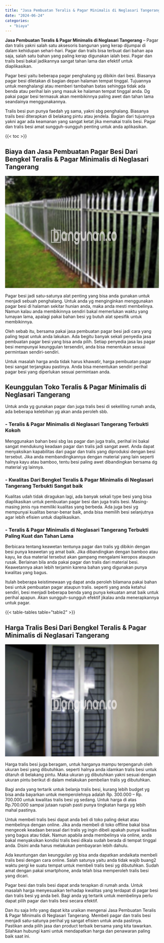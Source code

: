```yaml
---
title: "Jasa Pembuatan Teralis & Pagar Minimalis di Neglasari Tangerang"
date: "2024-06-24"
categories: 
  - "biaya"
---
```


**Jasa Pembuatan Teralis & Pagar Minimalis di Neglasari Tangerang** – Pagar dan tralis yakni salah satu aksesoris bangunan yang kerap dijumpai di dalam kehidupan sehari-hari. Pagar dan trails bisa terbuat dari bahan apa saja, salah satu bahan yang paling kerap digunakan ialah besi. Pagar dan trails besi bakal jadikannya sangat tahan lama dan efektif untuk diaplikasikan.

Pagar besi yaitu beberapa pagar penghalang yg dibikin dari besi. Biasanya pagar besi diletakan di bagian depan halaman tempat tinggal. Tujuannya untuk menghalangi atau memberi tambahan batas sehingga tidak ada benda atau perihal lain yang masuk ke halaman tempat tinggal anda. Dg pakai pagar besi termasuk akan membikinnya paling awet dan tahan lama seandainya menggunakannya.

Tralis besi pun punya faedah yg sama, yakni sbg penghalang. Biasanya trails besi diterapkan di belakang pintu atau jendela. Bagian dari tujuannya yakni agar ada keamanan yang sangat ketat jika memakai tralis besi. Pagar dan tralis besi amat sungguh-sungguh penting untuk anda aplikasikan.

{{< toc >}}

## Biaya dan Jasa Pembuatan Pagar Besi Dari Bengkel Teralis & Pagar Minimalis di Neglasari Tangerang

![Jasa Pembuatan Teralis & Pagar Minimalis di Neglasari Tangerang](/images/pagar-minimalis-murah-34.png)

Pagar besi jadi satu-satunya alat penting yang bisa anda gunakan untuk menjadi sebuah penghalang. Untuk anda yg menginginkan menggunakan pagar besi di halaman sekitar hunian anda, maka anda mesti membelinya. Namun kalau anda membikinnya sendiri bakal memerlukan waktu yang lumayan lama, apalagi pakai bahan besi yg butuh alat spesifik untuk membikinnya.

Oleh sebab itu, bersama pakai jasa pembuatan pagar besi jadi cara yang paling tepat untuk anda lakukan. Ada begitu banyak sekali penyedia jasa pembuatan pagar besi yang bisa anda pilih. Setiap penyedia jasa las pagar besi mempunyai keunggulan tersendiri, anda bisa menentukan sesuai permintaan sendiri-sendiri.

Untuk masalah harga anda tidak harus khawatir, harga pembuatan pagar besi sangat terjangkau pastinya. Anda bisa menentukan sendiri perihal pagar besi yang diperlukan sesuai permintaan anda.

## Keunggulan Toko Teralis & Pagar Minimalis di Neglasari Tangerang

Untuk anda yg gunakan pagar dan juga tralis besi di sekeliling rumah anda, ada beberapa kelebihan yg akan anda peroleh sbb.

### \- Teralis & Pagar Minimalis di Neglasari Tangerang Terbukti Kokoh

Menggunakan bahan besi sbg las pagar dan juga tralis, perihal ini bakal sangat mendukung keadaan pagar dan tralis jadi sangat awet. Anda dapat menyaksikan kapabilitas dari pagar dan tralis yang diproduksi dengan besi tersebut. Jika anda membandingkannya dengan material yang lain seperti halnya kayu atau bamboo, tentu besi paling awet dibandingkan bersama dg material yg lainnya.

### \- Kwalitas Dari Bengkel Teralis & Pagar Minimalis di Neglasari Tangerang Terbukti Sangat baik

Kualitas udah tidak diragukan lagi, ada banyak sekali type besi yang bisa diaplikasikan untuk pembuatan pagar besi dan juga tralis besi. Masing-masing jenis nya memiliki kualitas yang berbeda. Ada juga besi yg mempunyai kualitas benar-benar baik, anda bisa memilih besi selanjutnya agar lebih efisien untuk diaplikasikan.

### \- Teralis & Pagar Minimalis di Neglasari Tangerang Terbukti Paling Kuat dan Tahan Lama

Berbicara tentang keawetan tentunya pagar dan tralis yg dibikin dengan besi punya keawetan yg amat baik. Jika dibandingkan dengan bamboo atau kayu, ke dua material tersebut akan gampang mengalami keropos ataupun rusak. Berlainan bila anda pakai pagar dan tralis dari material besi. Keawetannya akan lebih terjamin karena bahan yang digunakan punya kwalitas yang bagus.

Itulah beberapa keistimewaan yg dapat anda peroleh bilamana pakai bahan besi untuk pembuatan pagar ataupun tralis. seperti yang anda ketahui sendiri, besi menjadi beberapa benda yang punya kekuatan amat baik untuk perihal apapun. Akan sungguh-sungguh efektif jikalau anda menerapkannya untuk pagar.

{{< table-tables table="table2" >}}

## Harga Tralis Besi Dari Bengkel Teralis & Pagar Minimalis di Neglasari Tangerang

![Jasa Pembuatan Teralis & Pagar Minimalis di Neglasari Tangerang](/images/teralis-minimalis-murah-03.png)

Harga tralis besi juga beragam, untuk harganya mampu terpengaruh oleh ukuran besi yang dibutuhkan. seperti halnya anda idamkan tralis besi untuk ditaruh di belakang pintu. Maka ukuran yg dibutuhkan yakni sesuai dengan ukuran pintu berikut di dalam melakukan pembelian tralis yg dibutuhkan.

Bagi anda yang tertarik untuk belanja tralis besi, kurang lebih budget yg bisa anda bayarkan untuk memperolehnya adalah Rp. 300.000 – Rp. 700.000 untuk kwalitas tralis besi yg sedang. Untuk harga di atas Rp.700.000 sampai jutaan rupiah pasti punya tingkatan harga yg lebih mahal pastinya.

Untuk membeli tralis besi dapat anda beli di toko paling dekat atau membelinya dengan online. Jika anda membeli di toko offline bakal bisa mengecek keadaan berasal dari tralis yg ingin dibeli apakah punyai kualitas yang bagus atau tidak. Namun apabila anda membelinya via online, anda bakal menyaksikan kondisi tralis besi dikala sudah berada di tempat tinggal anda. Disini anda harus melakukan pembayaran lebih dahulu.

Ada keuntungan dan keunggulan yg bisa anda dapatkan andaikata membeli tralis besi dengan cara online. Salah satunya yaitu anda tidak wajib buang2 waktu pergi ke suatu tempat untuk membeli tralis besi yg dibutuhkan. Sudah amat dengan pakai smartphone, anda telah bisa memperoleh tralis besi yang dicari.

Pagar besi dan tralis besi dapat anda terapkan di rumah anda. Untuk masalah harga menyesuaikan terhadap kwalitas yang terdapat di pagar besi dan tralis besi yg anda beli. Bagi anda yg tertarik untuk membelinya perlu dapat pilih pagar dan tralis besi secara efektif.

Dan itu saja Info yang dapat kita uraikan mengenai Jasa Pembuatan Teralis & Pagar Minimalis di Neglasari Tangerang. Membeli pagar dan tralis besi menjadi satu-satunya perihal yg sangat efisien untuk anda pastinya. Pastikan anda pilih jasa dan product terbaik bersama yang kita tawarkan. Silahkan hubungi kami untuk mendapatkan harga dan penawaran paling baik saat ini.
